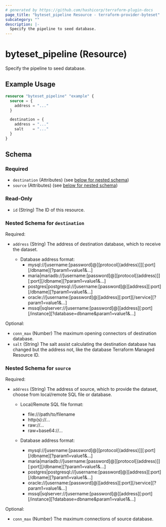 ```yaml
---
# generated by https://github.com/hashicorp/terraform-plugin-docs
page_title: "byteset_pipeline Resource - terraform-provider-byteset"
subcategory: ""
description: |-
  Specify the pipeline to seed database.
---
```


# byteset_pipeline (Resource)

Specify the pipeline to seed database.

## Example Usage

```terraform
resource "byteset_pipeline" "example" {
  source = {
    address = "..."
  }

  destination = {
    address = "..."
    salt    = "..."
  }
}
```

<!-- schema generated by tfplugindocs -->
## Schema

### Required

- `destination` (Attributes) (see [below for nested schema](#nestedatt--destination))
- `source` (Attributes) (see [below for nested schema](#nestedatt--source))

### Read-Only

- `id` (String) The ID of this resource.

<a id="nestedatt--destination"></a>
### Nested Schema for `destination`

Required:

- `address` (String) The address of destination database, which to receive the dataset.

  - Database address format:
	  - mysql://[username:[password]@][protocol[(address)]][:port][/dbname][?param1=value1&...]
	  - maria|mariadb://[username:[password]@][protocol[(address)]][:port][/dbname][?param1=value1&...]
	  - postgres|postgresql://[username:[password]@][address][:port][/dbname][?param1=value1&...]
	  - oracle://[username:[password]@][address][:port][/service][?param1=value1&...]
	  - mssql|sqlserver://[username:[password]@][address][:port][/instance][?database=dbname&param1=value1&...]

Optional:

- `conn_max` (Number) The maximum opening connectors of destination database.
- `salt` (String) The salt assist calculating the destination database has changed 
but the address not, like the database Terraform Managed Resource ID.


<a id="nestedatt--source"></a>
### Nested Schema for `source`

Required:

- `address` (String) The address of source, which to provide the dataset, 
choose from local/remote SQL file or database.

  - Local/Remote SQL file format:
	  - file:///path/to/filename
	  - http(s)://...
	  - raw://...
	  - raw+base64://...

  - Database address format:
	  - mysql://[username:[password]@][protocol[(address)]][:port][/dbname][?param1=value1&...]
	  - maria|mariadb://[username:[password]@][protocol[(address)]][:port][/dbname][?param1=value1&...]
	  - postgres|postgresql://[username:[password]@][address][:port][/dbname][?param1=value1&...]
	  - oracle://[username:[password]@][address][:port][/service][?param1=value1&...]
	  - mssql|sqlserver://[username:[password]@][address][:port][/instance][?database=dbname&param1=value1&...]

Optional:

- `conn_max` (Number) The maximum connections of source database.



